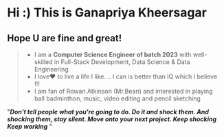 # **Hi :) This is Ganapriya Kheersagar**

## **Hope U are fine and great!**

> - I am a **Computer Science Engineer of batch 2023** with well-skilled in Full-Stack Development, Data Science & Data Engineering
> - I love❤️ to live a life I like.... I can is better than IQ which I believe !!!
> - I am fan of Rowan Atkinson (Mr.Bean) and interested in playing ball badminthon, music, video editing and pencil sketching

"_**Don't tell people what you're going to do. Do it and shock them. And shocking them, stay silent. Move onto your next project. Keep shocking Keep working**_ "
